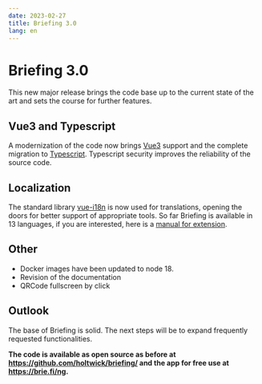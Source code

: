 ```yaml
---
date: 2023-02-27
title: Briefing 3.0
lang: en
---
```


# Briefing 3.0

This new major release brings the code base up to the current state of the art and sets the course for further features.

## Vue3 and Typescript

A modernization of the code now brings [Vue3](https://vuejs.org/) support and the complete migration to [Typescript](https://www.typescriptlang.org/). Typescript security improves the reliability of the source code.

## Localization

The standard library [vue-i18n](https://vue-i18n.intlify.dev/) is now used for translations, opening the doors for better support of appropriate tools. So far Briefing is available in 13 languages, if you are interested, here is a [manual for extension](../locales/README.md).

## Other

- Docker images have been updated to node 18.
- Revision of the documentation
- QRCode fullscreen by click

## Outlook

The base of Briefing is solid. The next steps will be to expand frequently requested functionalities.

**The code is available as open source as before at <https://github.com/holtwick/briefing/> and the app for free use at <https://brie.fi/ng>.**
 